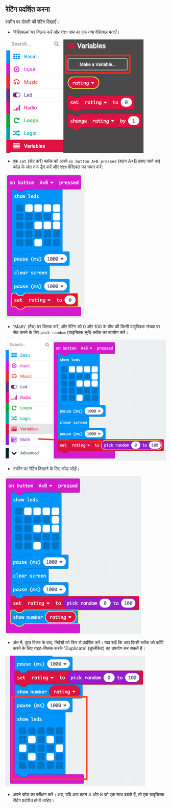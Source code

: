 ## रेटिंग प्रदर्शित करना

स्क्रीन पर दोस्ती की रेटिंग दिखाएँ।

+ 'वेरिएबल्स' पर क्लिक करें और `रेटिंग` नाम का एक नया वेरिएबल बनाएँ।

![screenshot](images/rate-rating.png)

+ एक `set` (सेट करें) ब्लॉक को अपने `on button A+B pressed` (बटन A+B दबाए जाने पर) कोड के अंत तक ड्रैग करें और `रेटिंग` वेरिएबल का चयन करें:

![स्क्रीनशॉट](images/rate-rating-set.png)

+ 'Math' (मैथ) पर क्लिक करें, और रेटिंग को 0 और 100 के बीच की किसी यादृच्छिक संख्या पर सेट करने के लिए `pick random` (यादृच्छिक चुनें) ब्लॉक का उपयोग करें।

![स्क्रीनशॉट](images/rate-rating-random.png)

+ स्क्रीन पर रेटिंग दिखाने के लिए कोड जोड़ें।

![स्क्रीनशॉट](images/rate-rating-show.png)

+ अंत में, कुछ विलंब के बाद, निर्देशों को फिर से प्रदर्शित करें। याद रखें कि आप किसी ब्लॉक को कॉपी करने के लिए राइट-क्लिक करके 'Duplicate' (डुप्लीकेट) का उपयोग कर सकते हैं।

![स्क्रीनशॉट](images/rate-instruct.png)

+ अपने कोड का परीक्षण करें। अब, यदि आप बटन A और B को एक साथ दबाते हैं, तो एक यादृच्छिक रेटिंग प्रदर्शित होनी चाहिए।